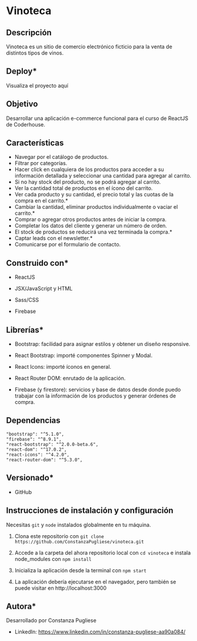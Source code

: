 # Vinoteca

## Descripción

Vinoteca es un sitio de comercio electrónico ficticio para la venta de distintos tipos de vinos.

## Deploy*

Visualiza el proyecto aquí

## Objetivo

Desarrollar una aplicación e-commerce funcional para el curso de ReactJS de Coderhouse.

## Características

* Navegar por el catálogo de productos.
* Filtrar por categorías.
* Hacer click en cualquiera de los productos para acceder a su información detallada y seleccionar una cantidad para agregar al carrito.
* Si no hay stock del producto, no se podrá agregar al carrito.
* Ver la cantidad total de productos en el ícono del carrito.
* Ver cada producto y su cantidad, el precio total y las cuotas de la compra en el carrito.*
* Cambiar la cantidad, eliminar productos individualmente o vaciar el carrito.*
* Comprar o agregar otros productos antes de iniciar la compra.
* Completar los datos del cliente y generar un número de orden.
* El stock de productos se reducirá una vez terminada la compra.*
* Captar leads con el newsletter.*
* Comunicarse por el formulario de contacto.

## Construido con*

- ReactJS

- JSX/JavaScript y HTML

- Sass/CSS

- Firebase

## Librerías*

- Bootstrap: facilidad para asignar estilos y obtener un diseño responsive.

- React Bootstrap: importé componentes Spinner y Modal.

- React Icons: importé íconos en general.

- React Router DOM: enrutado de la aplicación.

- Firebase (y firestore): servicios y base de datos desde donde puedo trabajar con la información de los productos y generar órdenes de compra.

## Dependencias
    "bootstrap": "^5.1.0",
    "firebase": "^8.9.1",
    "react-bootstrap": "^2.0.0-beta.6",
    "react-dom": "^17.0.2",
    "react-icons": "^4.2.0",
    "react-router-dom": "^5.3.0",

## Versionado*

- GitHub

## Instrucciones de instalación y configuración

Necesitas `git` y `node` instalados globalmente en tu máquina.

1. Clona este repositorio con `git clone https://github.com/ConstanzaPugliese/vinoteca.git`

2. Accede a la carpeta del ahora repositorio local con `cd vinoteca` e instala node_modules con `npm install`

3. Inicializa la aplicación desde la terminal con `npm start`

4. La aplicación debería ejecutarse en el navegador, pero también se puede visitar en http://localhost:3000

## Autora*

Desarrollado por Constanza Pugliese

- LinkedIn: https://www.linkedin.com/in/constanza-pugliese-aa90a084/
